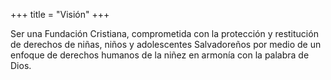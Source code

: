 +++
title = "Visión"
+++


Ser una Fundación Cristiana, comprometida con la protección y restitución de derechos de niñas, niños y adolescentes
Salvadoreños por medio de un enfoque de derechos humanos de la niñez en armonía con la palabra de Dios.
